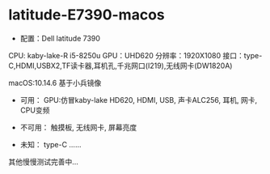 # latitude-E7390-macos

* 配置：Dell latitude 7390

CPU: kaby-lake-R i5-8250u
GPU：UHD620
分辨率：1920X1080
接口：type-C,HDMI,USBX2,TF读卡器,耳机孔,千兆网口(I219),无线网卡(DW1820A)

macOS:10.14.6 基于小兵镜像

* 可用：
GPU:仿冒kaby-lake HD620,
HDMI,
USB,
声卡ALC256,
耳机,
网卡,
CPU变频

* 不可用：
触摸板,
无线网卡,
屏幕亮度

* 未知：
type-C
......

其他慢慢测试完善中...
